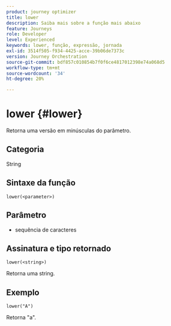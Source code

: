 ```yaml
---
product: journey optimizer
title: lower
description: Saiba mais sobre a função mais abaixo
feature: Journeys
role: Developer
level: Experienced
keywords: lower, função, expressão, jornada
exl-id: 3514f505-f934-4425-acce-39b06de7373c
version: Journey Orchestration
source-git-commit: bdf857c010854b7f0f6ce4817012398e74a068d5
workflow-type: tm+mt
source-wordcount: '34'
ht-degree: 20%

---
```


# lower {#lower}

Retorna uma versão em minúsculas do parâmetro.

## Categoria

String

## Sintaxe da função

`lower(<parameter>)`

## Parâmetro

* sequência de caracteres

## Assinatura e tipo retornado

`lower(<string>)`

Retorna uma string.

## Exemplo

`lower("A")`

Retorna &quot;a&quot;.
